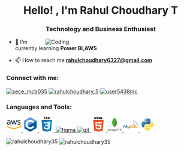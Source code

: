 <h1 align="center">Hello! , I'm Rahul Choudhary T</h1>
<h3 align="center">Technology and Business Enthusiast</h3>
<img align="right" alt="Coding" width="400" src="https://assets-v2.lottiefiles.com/a/daca3ca4-116e-11ee-aee9-6727c26a7834/fyEGuj0134.gif">


- 🌱 I’m currently learning **Power BI,AWS**

- 📫 How to reach me **rahulchoudhary6327@gmail.com**

<h3 align="left">Connect with me:</h3>
<p align="left">
<a href="https://www.codechef.com/users/sece_mcb035" target="blank"><img align="center" src="https://cdn.jsdelivr.net/npm/simple-icons@3.1.0/icons/codechef.svg" alt="sece_mcb035" height="30" width="40" /></a>
<a href="https://www.hackerrank.com/rahulchoudhary_5" target="blank"><img align="center" src="https://raw.githubusercontent.com/rahuldkjain/github-profile-readme-generator/master/src/images/icons/Social/hackerrank.svg" alt="rahulchoudhary_5" height="30" width="40" /></a>
<a href="https://www.leetcode.com/user5438mc" target="blank"><img align="center" src="https://raw.githubusercontent.com/rahuldkjain/github-profile-readme-generator/master/src/images/icons/Social/leet-code.svg" alt="user5438mc" height="30" width="40" /></a>
</p>

<h3 align="left">Languages and Tools:</h3>
<p align="left"> <a href="https://aws.amazon.com" target="_blank" rel="noreferrer"> <img src="https://raw.githubusercontent.com/devicons/devicon/master/icons/amazonwebservices/amazonwebservices-original-wordmark.svg" alt="aws" width="40" height="40"/> </a> <a href="https://www.cprogramming.com/" target="_blank" rel="noreferrer"> <img src="https://raw.githubusercontent.com/devicons/devicon/master/icons/c/c-original.svg" alt="c" width="40" height="40"/> </a> <a href="https://www.w3schools.com/css/" target="_blank" rel="noreferrer"> <img src="https://raw.githubusercontent.com/devicons/devicon/master/icons/css3/css3-original-wordmark.svg" alt="css3" width="40" height="40"/> </a> <a href="https://www.figma.com/" target="_blank" rel="noreferrer"> <img src="https://www.vectorlogo.zone/logos/figma/figma-icon.svg" alt="figma" width="40" height="40"/> </a> <a href="https://git-scm.com/" target="_blank" rel="noreferrer"> <img src="https://www.vectorlogo.zone/logos/git-scm/git-scm-icon.svg" alt="git" width="40" height="40"/> </a> <a href="https://www.w3.org/html/" target="_blank" rel="noreferrer"> <img src="https://raw.githubusercontent.com/devicons/devicon/master/icons/html5/html5-original-wordmark.svg" alt="html5" width="40" height="40"/> </a>  <a href="https://www.mongodb.com/" target="_blank" rel="noreferrer"> <img src="https://raw.githubusercontent.com/devicons/devicon/master/icons/mongodb/mongodb-original-wordmark.svg" alt="mongodb" width="40" height="40"/> </a> <a href="https://www.mysql.com/" target="_blank" rel="noreferrer"> <img src="https://raw.githubusercontent.com/devicons/devicon/master/icons/mysql/mysql-original-wordmark.svg" alt="mysql" width="40" height="40"/> </a> <a href="https://www.python.org" target="_blank" rel="noreferrer"> <img src="https://raw.githubusercontent.com/devicons/devicon/master/icons/python/python-original.svg" alt="python" width="40" height="40"/> </a> </p>

<p><img align="left" src="https://github-readme-stats.vercel.app/api/top-langs?username=rahulchoudhary35&show_icons=true&locale=en&layout=compact" alt="rahulchoudhary35" /></p>

<p>&nbsp;<img align="center" src="https://github-readme-stats.vercel.app/api?username=rahulchoudhary35&show_icons=true&locale=en" alt="rahulchoudhary35" /></p>
